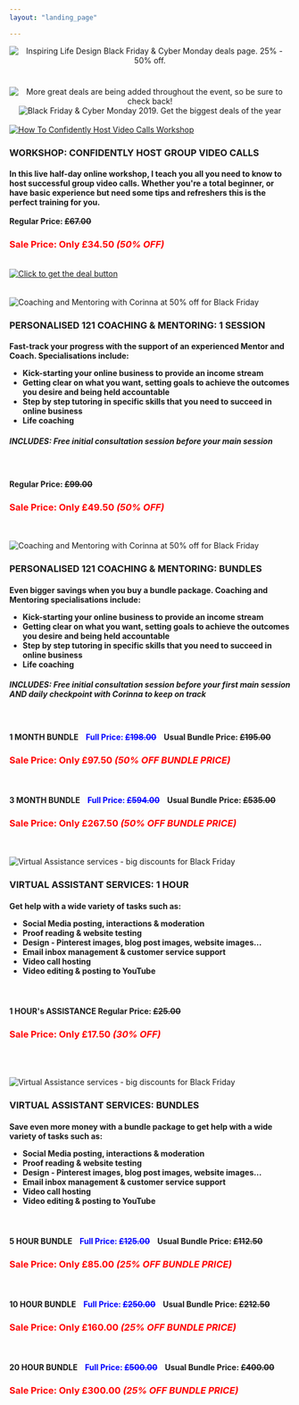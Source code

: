 ```yaml
---
layout: "landing_page"

---
```


<center>
  <img src="/i/2019/blackfriday/bfheader.png" alt="Inspiring Life Design Black Friday & Cyber Monday deals page. 25% - 50% off.">

<!-- Countdown timer clock -->
<h1 id="demo"></h1>

  <img src="/i/2019/blackfriday/bfpart1.png" alt="More great deals are being added throughout the event, so be sure to check back!">

  <img src="/i/2019/blackfriday/bfpart2.png" alt="Black Friday & Cyber Monday 2019. Get the biggest deals of the year">
  
 <div class="separator-2"></div>

</center>

<!-- Video Calls Workshop start -->
<div class="row">
  <div class="col-md-3">
  <br>
<a href="https://events.mindmint.com/12944/72610/how-to-use-video-calls-for-your-online-mastermind-even-if-youre-a-total-beginner-black-friday-deal-50-off">
  <img src="/i/shop/workshops/video-calls-workshop.png" alt="How To Confidently Host Video Calls Workshop"></a>
  </div>
    <div class="col-md-8">
<h3>WORKSHOP: CONFIDENTLY HOST GROUP VIDEO CALLS</h3>
<h4>In this live half-day online workshop, I teach you all you need to know to host successful group video calls. Whether you're a total beginner, or have basic experience but need some tips and refreshers this is the perfect training for you.<br><br>
<b>Regular Price: <s>£67.00</s></b></h4>
<h3 style="color:red"><b>Sale Price: Only £34.50 <i>(50% OFF)</i></b></h3><br>    
<a href="https://events.mindmint.com/12944/72610/how-to-use-video-calls-for-your-online-mastermind-even-if-youre-a-total-beginner-black-friday-deal-50-off">
  <img src="/i/2019/blackfriday/getdealbutton.png" alt="Click to get the deal button"></a>
</div>
</div>
<!-- Video Calls Workshop end -->
<br>

<div class="separator-2"></div>

<!-- 1 session 121 coaching & mentoring start -->
<div class="row">
  <div class="col-md-3">
  <br>
  <img src="/i/shop/coach.png" alt="Coaching and Mentoring with Corinna at 50% off for Black Friday">
  </div>
    <div class="col-md-8">
<h3>PERSONALISED 121 COACHING & MENTORING: <b>1 SESSION</b></h3>
<h4>Fast-track your progress with the support of an experienced Mentor and Coach. Specialisations include:<br><ul>
<li>Kick-starting your online business to provide an income stream</li>
<li>Getting clear on what you want, setting goals to achieve the outcomes you desire and being held accountable</li>
<li>Step by step tutoring in specific skills that you need to succeed in online business</li>
<li>Life coaching</li></ul></h4>
<h5>INCLUDES: Free initial consultation session before your main session</h5> 
<br>
<h4><b>Regular Price: <s>£99.00</s></b></h4>
<h3 style="color:red"><b>Sale Price: Only £49.50 <i>(50% OFF)</i></b></h3>
 
<!-- ADD TO CART BUTTON -->  
<div id='product-component-1575051589058'></div>
<script type="text/javascript">
/*<![CDATA[*/
(function () {
  var scriptURL = 'https://sdks.shopifycdn.com/buy-button/latest/buy-button-storefront.min.js';
  if (window.ShopifyBuy) {
    if (window.ShopifyBuy.UI) {
      ShopifyBuyInit();
    } else {
      loadScript();
    }
  } else {
    loadScript();
  }
  function loadScript() {
    var script = document.createElement('script');
    script.async = true;
    script.src = scriptURL;
    (document.getElementsByTagName('head')[0] || document.getElementsByTagName('body')[0]).appendChild(script);
    script.onload = ShopifyBuyInit;
  }
  function ShopifyBuyInit() {
    var client = ShopifyBuy.buildClient({
      domain: 'inspiring-life-design.myshopify.com',
      storefrontAccessToken: '0c7a6770d09cb5dee05ec8b9b17a96b0',
    });
    ShopifyBuy.UI.onReady(client).then(function (ui) {
      ui.createComponent('product', {
        id: '4396265078881',
        node: document.getElementById('product-component-1575051589058'),
        moneyFormat: '%C2%A3%7B%7Bamount%7D%7D',
        options: {
  "product": {
    "styles": {
      "product": {
        "@media (min-width: 601px)": {
          "max-width": "calc(25% - 20px)",
          "margin-left": "20px",
          "margin-bottom": "50px"
        },
        "text-align": "left"
      },
      "button": {
        "font-weight": "bold",
        "font-size": "17px",
        "padding-top": "16px",
        "padding-bottom": "16px",
        ":hover": {
          "background-color": "#5f3754"
        },
        "background-color": "#6a3d5d",
        ":focus": {
          "background-color": "#5f3754"
        },
        "border-radius": "10px",
        "padding-left": "50px",
        "padding-right": "50px"
      },
      "quantityInput": {
        "font-size": "16px",
        "padding-top": "16px",
        "padding-bottom": "16px"
      }
    },
    "contents": {
      "img": false,
      "title": false,
      "price": false
    },
    "text": {
      "button": "Get The Best Deal >>"
    }
  },
  "productSet": {
    "styles": {
      "products": {
        "@media (min-width: 601px)": {
          "margin-left": "-20px"
        }
      }
    }
  },
  "modalProduct": {
    "contents": {
      "img": false,
      "imgWithCarousel": true,
      "button": false,
      "buttonWithQuantity": true
    },
    "styles": {
      "product": {
        "@media (min-width: 601px)": {
          "max-width": "100%",
          "margin-left": "0px",
          "margin-bottom": "0px"
        }
      },
      "button": {
        "font-weight": "bold",
        "font-size": "16px",
        "padding-top": "16px",
        "padding-bottom": "16px",
        ":hover": {
          "background-color": "#5f3754"
        },
        "background-color": "#6a3d5d",
        ":focus": {
          "background-color": "#5f3754"
        },
        "border-radius": "10px",
        "padding-left": "97px",
        "padding-right": "97px"
      },
      "quantityInput": {
        "font-size": "16px",
        "padding-top": "16px",
        "padding-bottom": "16px"
      }
    },
    "text": {
      "button": "Add to cart"
    }
  },
  "cart": {
    "styles": {
      "button": {
        "font-weight": "bold",
        "font-size": "16px",
        "padding-top": "16px",
        "padding-bottom": "16px",
        ":hover": {
          "background-color": "#5f3754"
        },
        "background-color": "#6a3d5d",
        ":focus": {
          "background-color": "#5f3754"
        },
        "border-radius": "10px"
      }
    },
    "text": {
      "title": "Shopping Cart",
      "total": "Subtotal",
      "notice": "",
      "button": "Checkout"
    }
  },
  "toggle": {
    "styles": {
      "toggle": {
        "font-weight": "bold",
        "background-color": "#6a3d5d",
        ":hover": {
          "background-color": "#5f3754"
        },
        ":focus": {
          "background-color": "#5f3754"
        }
      },
      "count": {
        "font-size": "16px"
      }
    }
  }
},
      });
    });
  }
})();
/*]]>*/
</script>  
<!-- END ADD TO CART BUTTON -->
  
</div>
</div>
<!-- 1 session 121 coaching & mentoring end -->

<br>
  
<div class="separator-2"></div>  

<!-- Bundles 121 coaching & mentoring start -->  
<div class="row">
  <div class="col-md-3">
  <br>
<img src="/i/shop/coach.png" alt="Coaching and Mentoring with Corinna at 50% off for Black Friday">
  </div>
    <div class="col-md-8">
<h3>PERSONALISED 121 COACHING & MENTORING: <b>BUNDLES</b></h3>
<h4>Even bigger savings when you buy a bundle package. Coaching and Mentoring specialisations include:<br><ul>
<li>Kick-starting your online business to provide an income stream</li>
<li>Getting clear on what you want, setting goals to achieve the outcomes you desire and being held accountable</li>
<li>Step by step tutoring in specific skills that you need to succeed in online business</li>
<li>Life coaching</li></ul></h4>
<h5>INCLUDES: Free initial consultation session before your first main session AND daily checkpoint with Corinna to keep on track</h5> 
<br>
<h4><b>1 MONTH BUNDLE &nbsp; &nbsp;<span style="color:blue">Full Price: <s>£198.00</s></span>&nbsp; &nbsp; Usual Bundle Price: <s>£195.00</s></b></h4>
<h3 style="color:red"><b>Sale Price: Only £97.50 <i>(50% OFF BUNDLE PRICE)</i></b></h3>

<!-- ADD TO CART BUTTON -->  
  <div id='product-component-1575053373118'></div>
<script type="text/javascript">
/*<![CDATA[*/
(function () {
  var scriptURL = 'https://sdks.shopifycdn.com/buy-button/latest/buy-button-storefront.min.js';
  if (window.ShopifyBuy) {
    if (window.ShopifyBuy.UI) {
      ShopifyBuyInit();
    } else {
      loadScript();
    }
  } else {
    loadScript();
  }
  function loadScript() {
    var script = document.createElement('script');
    script.async = true;
    script.src = scriptURL;
    (document.getElementsByTagName('head')[0] || document.getElementsByTagName('body')[0]).appendChild(script);
    script.onload = ShopifyBuyInit;
  }
  function ShopifyBuyInit() {
    var client = ShopifyBuy.buildClient({
      domain: 'inspiring-life-design.myshopify.com',
      storefrontAccessToken: '0c7a6770d09cb5dee05ec8b9b17a96b0',
    });
    ShopifyBuy.UI.onReady(client).then(function (ui) {
      ui.createComponent('product', {
        id: '4396683165793',
        node: document.getElementById('product-component-1575053373118'),
        moneyFormat: '%C2%A3%7B%7Bamount%7D%7D',
        options: {
  "product": {
    "styles": {
      "product": {
        "@media (min-width: 601px)": {
          "max-width": "calc(25% - 20px)",
          "margin-left": "20px",
          "margin-bottom": "50px"
        },
        "text-align": "left"
      },
      "button": {
        "font-weight": "bold",
        "font-size": "17px",
        "padding-top": "16px",
        "padding-bottom": "16px",
        ":hover": {
          "background-color": "#5f3754"
        },
        "background-color": "#6a3d5d",
        ":focus": {
          "background-color": "#5f3754"
        },
        "border-radius": "10px",
        "padding-left": "40px",
        "padding-right": "40px"
      },
      "quantityInput": {
        "font-size": "16px",
        "padding-top": "16px",
        "padding-bottom": "16px"
      }
    },
    "contents": {
      "img": false,
      "title": false,
      "price": false
    },
    "text": {
      "button": "1 Month Bundle Deal >>"
    }
  },
  "productSet": {
    "styles": {
      "products": {
        "@media (min-width: 601px)": {
          "margin-left": "-20px"
        }
      }
    }
  },
  "modalProduct": {
    "contents": {
      "img": false,
      "imgWithCarousel": true,
      "button": false,
      "buttonWithQuantity": true
    },
    "styles": {
      "product": {
        "@media (min-width: 601px)": {
          "max-width": "100%",
          "margin-left": "0px",
          "margin-bottom": "0px"
        }
      },
      "button": {
        "font-weight": "bold",
        "font-size": "17px",
        "padding-top": "16px",
        "padding-bottom": "16px",
        ":hover": {
          "background-color": "#5f3754"
        },
        "background-color": "#6a3d5d",
        ":focus": {
          "background-color": "#5f3754"
        },
        "border-radius": "10px",
        "padding-left": "40px",
        "padding-right": "40px"
      },
      "quantityInput": {
        "font-size": "16px",
        "padding-top": "16px",
        "padding-bottom": "16px"
      }
    },
    "text": {
      "button": "1 Month Bundle Deal >>"
    }
  },
  "cart": {
    "styles": {
      "button": {
        "font-weight": "bold",
        "font-size": "16px",
        "padding-top": "16px",
        "padding-bottom": "16px",
        ":hover": {
          "background-color": "#5f3754"
        },
        "background-color": "#6a3d5d",
        ":focus": {
          "background-color": "#5f3754"
        },
        "border-radius": "10px"
      }
    },
    "text": {
      "title": "Shopping Cart",
      "total": "Subtotal",
      "notice": "",
      "button": "Checkout"
    }
  },
  "toggle": {
    "styles": {
      "toggle": {
        "font-weight": "bold",
        "background-color": "#6a3d5d",
        ":hover": {
          "background-color": "#5f3754"
        },
        ":focus": {
          "background-color": "#5f3754"
        }
      },
      "count": {
        "font-size": "16px"
      }
    }
  }
},
      });
    });
  }
})();
/*]]>*/
</script>
<!-- END ADD TO CART BUTTON -->
  
  <br>
<h4><b>3 MONTH BUNDLE &nbsp; &nbsp;<span style="color:blue">Full Price: <s>£594.00</s></span>&nbsp; &nbsp; Usual Bundle Price: <s>£535.00</s></b></h4>
<h3 style="color:red"><b>Sale Price: Only £267.50 <i>(50% OFF BUNDLE PRICE)</i></b></h3>

<!-- ADD TO CART BUTTON --> 
<div id='product-component-1575054789189'></div>
<script type="text/javascript">
/*<![CDATA[*/
(function () {
  var scriptURL = 'https://sdks.shopifycdn.com/buy-button/latest/buy-button-storefront.min.js';
  if (window.ShopifyBuy) {
    if (window.ShopifyBuy.UI) {
      ShopifyBuyInit();
    } else {
      loadScript();
    }
  } else {
    loadScript();
  }
  function loadScript() {
    var script = document.createElement('script');
    script.async = true;
    script.src = scriptURL;
    (document.getElementsByTagName('head')[0] || document.getElementsByTagName('body')[0]).appendChild(script);
    script.onload = ShopifyBuyInit;
  }
  function ShopifyBuyInit() {
    var client = ShopifyBuy.buildClient({
      domain: 'inspiring-life-design.myshopify.com',
      storefrontAccessToken: '0c7a6770d09cb5dee05ec8b9b17a96b0',
    });
    ShopifyBuy.UI.onReady(client).then(function (ui) {
      ui.createComponent('product', {
        id: '4396694470753',
        node: document.getElementById('product-component-1575054789189'),
        moneyFormat: '%C2%A3%7B%7Bamount%7D%7D',
        options: {
  "product": {
    "styles": {
      "product": {
        "@media (min-width: 601px)": {
          "max-width": "calc(25% - 20px)",
          "margin-left": "20px",
          "margin-bottom": "50px"
        },
        "text-align": "left"
      },
      "button": {
        "font-weight": "bold",
        "font-size": "17px",
        "padding-top": "16px",
        "padding-bottom": "16px",
        ":hover": {
          "background-color": "#5f3754"
        },
        "background-color": "#6a3d5d",
        ":focus": {
          "background-color": "#5f3754"
        },
        "border-radius": "10px",
        "padding-left": "38px",
        "padding-right": "38px"
      },
      "quantityInput": {
        "font-size": "16px",
        "padding-top": "16px",
        "padding-bottom": "16px"
      }
    },
    "contents": {
      "img": false,
      "title": false,
      "price": false
    },
    "text": {
      "button": "3 Month Bundle Deal >>"
    }
  },
  "productSet": {
    "styles": {
      "products": {
        "@media (min-width: 601px)": {
          "margin-left": "-20px"
        }
      }
    }
  },
  "modalProduct": {
    "contents": {
      "img": false,
      "imgWithCarousel": true,
      "button": false,
      "buttonWithQuantity": true
    },
    "styles": {
      "product": {
        "@media (min-width: 601px)": {
          "max-width": "100%",
          "margin-left": "0px",
          "margin-bottom": "0px"
        }
      },
      "button": {
        "font-weight": "bold",
        "font-size": "17px",
        "padding-top": "16px",
        "padding-bottom": "16px",
        ":hover": {
          "background-color": "#5f3754"
        },
        "background-color": "#6a3d5d",
        ":focus": {
          "background-color": "#5f3754"
        },
        "border-radius": "10px",
        "padding-left": "38px",
        "padding-right": "38px"
      },
      "quantityInput": {
        "font-size": "16px",
        "padding-top": "16px",
        "padding-bottom": "16px"
      }
    },
    "text": {
      "button": "3 Month Bundle Deal >>"
    }
  },
  "cart": {
    "styles": {
      "button": {
        "font-weight": "bold",
        "font-size": "16px",
        "padding-top": "16px",
        "padding-bottom": "16px",
        ":hover": {
          "background-color": "#5f3754"
        },
        "background-color": "#6a3d5d",
        ":focus": {
          "background-color": "#5f3754"
        },
        "border-radius": "10px"
      }
    },
    "text": {
      "title": "Shopping Cart",
      "total": "Subtotal",
      "notice": "",
      "button": "Checkout"
    }
  },
  "toggle": {
    "styles": {
      "toggle": {
        "font-weight": "bold",
        "background-color": "#6a3d5d",
        ":hover": {
          "background-color": "#5f3754"
        },
        ":focus": {
          "background-color": "#5f3754"
        }
      },
      "count": {
        "font-size": "16px"
      }
    }
  }
},
      });
    });
  }
})();
/*]]>*/
</script>
<!-- END ADD TO CART BUTTON -->

</div>
</div>
<!-- Bundles 121 coaching & mentoring end -->
<br>
  
<div class="separator-2"></div>    

<!-- 1 hour Virtual Assistance start -->
<div class="row">
  <div class="col-md-3">
  <br>
<img src="/i/shop/va.png" alt="Virtual Assistance services - big discounts for Black Friday">
  </div>
    <div class="col-md-8">
<h3>VIRTUAL ASSISTANT SERVICES: <b>1 HOUR</b></h3>
<h4>Get help with a wide variety of tasks such as:<br><ul>
<li>Social Media posting, interactions & moderation</li>
<li>Proof reading & website testing</li>
<li>Design - Pinterest images, blog post images, website images...</li>
<li>Email inbox management & customer service support</li>
<li>Video call hosting</li>
<li>Video editing & posting to YouTube</li></ul></h4><br>
<h4><b>1 HOUR's ASSISTANCE Regular Price: <s>£25.00</s></b></h4>
<h3 style="color:red"><b>Sale Price: Only £17.50 <i>(30% OFF)</i></b></h3>

<!-- ADD TO CART BUTTON -->
<div id='product-component-1575055726192'></div>
<script type="text/javascript">
/*<![CDATA[*/
(function () {
  var scriptURL = 'https://sdks.shopifycdn.com/buy-button/latest/buy-button-storefront.min.js';
  if (window.ShopifyBuy) {
    if (window.ShopifyBuy.UI) {
      ShopifyBuyInit();
    } else {
      loadScript();
    }
  } else {
    loadScript();
  }
  function loadScript() {
    var script = document.createElement('script');
    script.async = true;
    script.src = scriptURL;
    (document.getElementsByTagName('head')[0] || document.getElementsByTagName('body')[0]).appendChild(script);
    script.onload = ShopifyBuyInit;
  }
  function ShopifyBuyInit() {
    var client = ShopifyBuy.buildClient({
      domain: 'inspiring-life-design.myshopify.com',
      storefrontAccessToken: '0c7a6770d09cb5dee05ec8b9b17a96b0',
    });
    ShopifyBuy.UI.onReady(client).then(function (ui) {
      ui.createComponent('product', {
        id: '4396779241569',
        node: document.getElementById('product-component-1575055726192'),
        moneyFormat: '%C2%A3%7B%7Bamount%7D%7D',
        options: {
  "product": {
    "styles": {
      "product": {
        "@media (min-width: 601px)": {
          "max-width": "calc(25% - 20px)",
          "margin-left": "20px",
          "margin-bottom": "50px"
        },
        "text-align": "left"
      },
      "button": {
        "font-weight": "bold",
        "font-size": "17px",
        "padding-top": "16px",
        "padding-bottom": "16px",
        ":hover": {
          "background-color": "#5f3754"
        },
        "background-color": "#6a3d5d",
        ":focus": {
          "background-color": "#5f3754"
        },
        "border-radius": "10px",
        "padding-left": "50px",
        "padding-right": "50px"
      },
      "quantityInput": {
        "font-size": "16px",
        "padding-top": "16px",
        "padding-bottom": "16px"
      }
    },
    "contents": {
      "img": false,
      "title": false,
      "price": false
    },
    "text": {
      "button": "Get The Best Deal >>"
    }
  },
  "productSet": {
    "styles": {
      "products": {
        "@media (min-width: 601px)": {
          "margin-left": "-20px"
        }
      }
    }
  },
  "modalProduct": {
    "contents": {
      "img": false,
      "imgWithCarousel": true,
      "button": false,
      "buttonWithQuantity": true
    },
    "styles": {
      "product": {
        "@media (min-width: 601px)": {
          "max-width": "100%",
          "margin-left": "0px",
          "margin-bottom": "0px"
        }
      },
      "button": {
        "font-weight": "bold",
        "font-size": "17px",
        "padding-top": "16px",
        "padding-bottom": "16px",
        ":hover": {
          "background-color": "#5f3754"
        },
        "background-color": "#6a3d5d",
        ":focus": {
          "background-color": "#5f3754"
        },
        "border-radius": "10px",
        "padding-left": "50px",
        "padding-right": "50px"
      },
      "quantityInput": {
        "font-size": "16px",
        "padding-top": "16px",
        "padding-bottom": "16px"
      }
    },
    "text": {
      "button": "Get The Best Deal >>"
    }
  },
  "cart": {
    "styles": {
      "button": {
        "font-weight": "bold",
        "font-size": "16px",
        "padding-top": "16px",
        "padding-bottom": "16px",
        ":hover": {
          "background-color": "#5f3754"
        },
        "background-color": "#6a3d5d",
        ":focus": {
          "background-color": "#5f3754"
        },
        "border-radius": "10px"
      }
    },
    "text": {
      "title": "Shopping Cart",
      "total": "Subtotal",
      "notice": "",
      "button": "Checkout"
    }
  },
  "toggle": {
    "styles": {
      "toggle": {
        "font-weight": "bold",
        "background-color": "#6a3d5d",
        ":hover": {
          "background-color": "#5f3754"
        },
        ":focus": {
          "background-color": "#5f3754"
        }
      },
      "count": {
        "font-size": "16px"
      }
    }
  }
},
      });
    });
  }
})();
/*]]>*/
</script>
<!-- END ADD TO CART BUTTON -->

  <br>
</div>
</div>
<!-- 1 hour Virtual Assistance end -->
<br>
  
<div class="separator-2"></div>  

<!-- Bundles Virtual Assistance start -->
<div class="row">
  <div class="col-md-3">
  <br>
<img src="/i/shop/coach.png" alt="Virtual Assistance services - big discounts for Black Friday">
  </div>
    <div class="col-md-8">
<h3>VIRTUAL ASSISTANT SERVICES: <b>BUNDLES</b></h3>
<h4>Save even more money with a bundle package to get help with a wide variety of tasks such as:<br><ul>
<li>Social Media posting, interactions & moderation</li>
<li>Proof reading & website testing</li>
<li>Design - Pinterest images, blog post images, website images...</li>
<li>Email inbox management & customer service support</li>
<li>Video call hosting</li>
<li>Video editing & posting to YouTube</li></ul></h4>
<br>
<h4><b>5 HOUR BUNDLE &nbsp; &nbsp;<span style="color:blue">Full Price: <s>£125.00</s></span>&nbsp; &nbsp; Usual Bundle Price: <s>£112.50</s></b></h4>
<h3 style="color:red"><b>Sale Price: Only £85.00 <i>(25% OFF BUNDLE PRICE)</i></b></h3>

<!-- START ADD TO CART BUTTON -->
<div id='product-component-1575056109555'></div>
<script type="text/javascript">
/*<![CDATA[*/
(function () {
  var scriptURL = 'https://sdks.shopifycdn.com/buy-button/latest/buy-button-storefront.min.js';
  if (window.ShopifyBuy) {
    if (window.ShopifyBuy.UI) {
      ShopifyBuyInit();
    } else {
      loadScript();
    }
  } else {
    loadScript();
  }
  function loadScript() {
    var script = document.createElement('script');
    script.async = true;
    script.src = scriptURL;
    (document.getElementsByTagName('head')[0] || document.getElementsByTagName('body')[0]).appendChild(script);
    script.onload = ShopifyBuyInit;
  }
  function ShopifyBuyInit() {
    var client = ShopifyBuy.buildClient({
      domain: 'inspiring-life-design.myshopify.com',
      storefrontAccessToken: '0c7a6770d09cb5dee05ec8b9b17a96b0',
    });
    ShopifyBuy.UI.onReady(client).then(function (ui) {
      ui.createComponent('product', {
        id: '4396788449377',
        node: document.getElementById('product-component-1575056109555'),
        moneyFormat: '%C2%A3%7B%7Bamount%7D%7D',
        options: {
  "product": {
    "styles": {
      "product": {
        "@media (min-width: 601px)": {
          "max-width": "calc(25% - 20px)",
          "margin-left": "20px",
          "margin-bottom": "50px"
        },
        "text-align": "left"
      },
      "button": {
        "font-weight": "bold",
        "font-size": "17px",
        "padding-top": "16px",
        "padding-bottom": "16px",
        ":hover": {
          "background-color": "#5f3754"
        },
        "background-color": "#6a3d5d",
        ":focus": {
          "background-color": "#5f3754"
        },
        "border-radius": "10px",
        "padding-left": "40px",
        "padding-right": "40px"
      },
      "quantityInput": {
        "font-size": "16px",
        "padding-top": "16px",
        "padding-bottom": "16px"
      }
    },
    "contents": {
      "img": false,
      "title": false,
      "price": false
    },
    "text": {
      "button": "5 Hour Bundle Deal >>"
    }
  },
  "productSet": {
    "styles": {
      "products": {
        "@media (min-width: 601px)": {
          "margin-left": "-20px"
        }
      }
    }
  },
  "modalProduct": {
    "contents": {
      "img": false,
      "imgWithCarousel": true,
      "button": false,
      "buttonWithQuantity": true
    },
    "styles": {
      "product": {
        "@media (min-width: 601px)": {
          "max-width": "100%",
          "margin-left": "0px",
          "margin-bottom": "0px"
        }
      },
      "button": {
        "font-weight": "bold",
        "font-size": "17px",
        "padding-top": "16px",
        "padding-bottom": "16px",
        ":hover": {
          "background-color": "#5f3754"
        },
        "background-color": "#6a3d5d",
        ":focus": {
          "background-color": "#5f3754"
        },
        "border-radius": "10px",
        "padding-left": "40px",
        "padding-right": "40px"
      },
      "quantityInput": {
        "font-size": "16px",
        "padding-top": "16px",
        "padding-bottom": "16px"
      }
    },
    "text": {
      "button": "5 Hour Bundle Deal >>"
    }
  },
  "cart": {
    "styles": {
      "button": {
        "font-weight": "bold",
        "font-size": "16px",
        "padding-top": "16px",
        "padding-bottom": "16px",
        ":hover": {
          "background-color": "#5f3754"
        },
        "background-color": "#6a3d5d",
        ":focus": {
          "background-color": "#5f3754"
        },
        "border-radius": "10px"
      }
    },
    "text": {
      "title": "Shopping Cart",
      "total": "Subtotal",
      "notice": "",
      "button": "Checkout"
    }
  },
  "toggle": {
    "styles": {
      "toggle": {
        "font-weight": "bold",
        "background-color": "#6a3d5d",
        ":hover": {
          "background-color": "#5f3754"
        },
        ":focus": {
          "background-color": "#5f3754"
        }
      },
      "count": {
        "font-size": "16px"
      }
    }
  }
},
      });
    });
  }
})();
/*]]>*/
</script>
<!-- END ADD TO CART BUTTON -->

  <br>
<h4><b>10 HOUR BUNDLE &nbsp; &nbsp;<span style="color:blue">Full Price: <s>£250.00</s></span>&nbsp; &nbsp; Usual Bundle Price: <s>£212.50</s></b></h4>
<h3 style="color:red"><b>Sale Price: Only £160.00 <i>(25% OFF BUNDLE PRICE)</i></b></h3>

<!-- START ADD TO CART BUTTON -->
<div id='product-component-1575060533785'></div>
<script type="text/javascript">
/*<![CDATA[*/
(function () {
  var scriptURL = 'https://sdks.shopifycdn.com/buy-button/latest/buy-button-storefront.min.js';
  if (window.ShopifyBuy) {
    if (window.ShopifyBuy.UI) {
      ShopifyBuyInit();
    } else {
      loadScript();
    }
  } else {
    loadScript();
  }
  function loadScript() {
    var script = document.createElement('script');
    script.async = true;
    script.src = scriptURL;
    (document.getElementsByTagName('head')[0] || document.getElementsByTagName('body')[0]).appendChild(script);
    script.onload = ShopifyBuyInit;
  }
  function ShopifyBuyInit() {
    var client = ShopifyBuy.buildClient({
      domain: 'inspiring-life-design.myshopify.com',
      storefrontAccessToken: '0c7a6770d09cb5dee05ec8b9b17a96b0',
    });
    ShopifyBuy.UI.onReady(client).then(function (ui) {
      ui.createComponent('product', {
        id: '4396819054689',
        node: document.getElementById('product-component-1575060533785'),
        moneyFormat: '%C2%A3%7B%7Bamount%7D%7D',
        options: {
  "product": {
    "styles": {
      "product": {
        "@media (min-width: 601px)": {
          "max-width": "calc(25% - 20px)",
          "margin-left": "20px",
          "margin-bottom": "50px"
        },
        "text-align": "left"
      },
      "button": {
        "font-weight": "bold",
        "font-size": "17px",
        "padding-top": "16px",
        "padding-bottom": "16px",
        ":hover": {
          "background-color": "#5f3754"
        },
        "background-color": "#6a3d5d",
        ":focus": {
          "background-color": "#5f3754"
        },
        "border-radius": "10px",
        "padding-left": "40px",
        "padding-right": "40px"
      },
      "quantityInput": {
        "font-size": "16px",
        "padding-top": "16px",
        "padding-bottom": "16px"
      }
    },
    "contents": {
      "img": false,
      "title": false,
      "price": false
    },
    "text": {
      "button": "10 Hour Bundle Deal >>"
    }
  },
  "productSet": {
    "styles": {
      "products": {
        "@media (min-width: 601px)": {
          "margin-left": "-20px"
        }
      }
    }
  },
  "modalProduct": {
    "contents": {
      "img": false,
      "imgWithCarousel": true,
      "button": false,
      "buttonWithQuantity": true
    },
    "styles": {
      "product": {
        "@media (min-width: 601px)": {
          "max-width": "100%",
          "margin-left": "0px",
          "margin-bottom": "0px"
        }
      },
      "button": {
        "font-weight": "bold",
        "font-size": "17px",
        "padding-top": "16px",
        "padding-bottom": "16px",
        ":hover": {
          "background-color": "#5f3754"
        },
        "background-color": "#6a3d5d",
        ":focus": {
          "background-color": "#5f3754"
        },
        "border-radius": "10px",
        "padding-left": "40px",
        "padding-right": "40px"
      },
      "quantityInput": {
        "font-size": "16px",
        "padding-top": "16px",
        "padding-bottom": "16px"
      }
    },
    "text": {
      "button": "10 Hour Bundle Deal >>"
    }
  },
  "cart": {
    "styles": {
      "button": {
        "font-weight": "bold",
        "font-size": "16px",
        "padding-top": "16px",
        "padding-bottom": "16px",
        ":hover": {
          "background-color": "#5f3754"
        },
        "background-color": "#6a3d5d",
        ":focus": {
          "background-color": "#5f3754"
        },
        "border-radius": "10px"
      }
    },
    "text": {
      "title": "Shopping Cart",
      "total": "Subtotal",
      "notice": "",
      "button": "Checkout"
    }
  },
  "toggle": {
    "styles": {
      "toggle": {
        "font-weight": "bold",
        "background-color": "#6a3d5d",
        ":hover": {
          "background-color": "#5f3754"
        },
        ":focus": {
          "background-color": "#5f3754"
        }
      },
      "count": {
        "font-size": "16px"
      }
    }
  }
},
      });
    });
  }
})();
/*]]>*/
</script>
<!-- END ADD TO CART BUTTON -->

  <br>
<h4><b>20 HOUR BUNDLE &nbsp; &nbsp;<span style="color:blue">Full Price: <s>£500.00</s></span>&nbsp; &nbsp; Usual Bundle Price: <s>£400.00</s></b></h4>
<h3 style="color:red"><b>Sale Price: Only £300.00 <i>(25% OFF BUNDLE PRICE)</i></b></h3>

<!-- START ADD TO CART BUTTON -->
<div id='product-component-1575060695691'></div>
<script type="text/javascript">
/*<![CDATA[*/
(function () {
  var scriptURL = 'https://sdks.shopifycdn.com/buy-button/latest/buy-button-storefront.min.js';
  if (window.ShopifyBuy) {
    if (window.ShopifyBuy.UI) {
      ShopifyBuyInit();
    } else {
      loadScript();
    }
  } else {
    loadScript();
  }
  function loadScript() {
    var script = document.createElement('script');
    script.async = true;
    script.src = scriptURL;
    (document.getElementsByTagName('head')[0] || document.getElementsByTagName('body')[0]).appendChild(script);
    script.onload = ShopifyBuyInit;
  }
  function ShopifyBuyInit() {
    var client = ShopifyBuy.buildClient({
      domain: 'inspiring-life-design.myshopify.com',
      storefrontAccessToken: '0c7a6770d09cb5dee05ec8b9b17a96b0',
    });
    ShopifyBuy.UI.onReady(client).then(function (ui) {
      ui.createComponent('product', {
        id: '4396826558561',
        node: document.getElementById('product-component-1575060695691'),
        moneyFormat: '%C2%A3%7B%7Bamount%7D%7D',
        options: {
  "product": {
    "styles": {
      "product": {
        "@media (min-width: 601px)": {
          "max-width": "calc(25% - 20px)",
          "margin-left": "20px",
          "margin-bottom": "50px"
        },
        "text-align": "left"
      },
      "button": {
        "font-weight": "bold",
        "font-size": "17px",
        "padding-top": "16px",
        "padding-bottom": "16px",
        ":hover": {
          "background-color": "#5f3754"
        },
        "background-color": "#6a3d5d",
        ":focus": {
          "background-color": "#5f3754"
        },
        "border-radius": "10px",
        "padding-left": "38px",
        "padding-right": "38px"
      },
      "quantityInput": {
        "font-size": "16px",
        "padding-top": "16px",
        "padding-bottom": "16px"
      }
    },
    "contents": {
      "img": false,
      "title": false,
      "price": false
    },
    "text": {
      "button": "20 Hour Bundle Deal >>"
    }
  },
  "productSet": {
    "styles": {
      "products": {
        "@media (min-width: 601px)": {
          "margin-left": "-20px"
        }
      }
    }
  },
  "modalProduct": {
    "contents": {
      "img": false,
      "imgWithCarousel": true,
      "button": false,
      "buttonWithQuantity": true
    },
    "styles": {
      "product": {
        "@media (min-width: 601px)": {
          "max-width": "100%",
          "margin-left": "0px",
          "margin-bottom": "0px"
        }
      },
      "button": {
        "font-weight": "bold",
        "font-size": "17px",
        "padding-top": "16px",
        "padding-bottom": "16px",
        ":hover": {
          "background-color": "#5f3754"
        },
        "background-color": "#6a3d5d",
        ":focus": {
          "background-color": "#5f3754"
        },
        "border-radius": "10px",
        "padding-left": "38px",
        "padding-right": "38px"
      },
      "quantityInput": {
        "font-size": "16px",
        "padding-top": "16px",
        "padding-bottom": "16px"
      }
    },
    "text": {
      "button": "20 Hour Bundle Deal >>"
    }
  },
  "cart": {
    "styles": {
      "button": {
        "font-weight": "bold",
        "font-size": "16px",
        "padding-top": "16px",
        "padding-bottom": "16px",
        ":hover": {
          "background-color": "#5f3754"
        },
        "background-color": "#6a3d5d",
        ":focus": {
          "background-color": "#5f3754"
        },
        "border-radius": "10px"
      }
    },
    "text": {
      "title": "Shopping Cart",
      "total": "Subtotal",
      "notice": "",
      "button": "Checkout"
    }
  },
  "toggle": {
    "styles": {
      "toggle": {
        "font-weight": "bold",
        "background-color": "#6a3d5d",
        ":hover": {
          "background-color": "#5f3754"
        },
        ":focus": {
          "background-color": "#5f3754"
        }
      },
      "count": {
        "font-size": "16px"
      }
    }
  }
},
      });
    });
  }
})();
/*]]>*/
</script>
<!-- END ADD TO CART BUTTON -->

</div>
</div>
<!-- Bundles Virtual Assistance end -->
<br>
  
<div class="separator-2"></div>  

<!-- Display the countdown timer in an element -->


<script>
// Set the date we're counting down to
var countDownDate = new Date("December 2, 2019 23:59:00").getTime();

// Update the count down every 1 second
var x = setInterval(function() {

  // Get todays date and time
  var now = new Date().getTime();

  // Find the distance between now and the count down date
  var distance = countDownDate - now;

  // Time calculations for days, hours, minutes and seconds
  var days = Math.floor(distance / (1000 * 60 * 60 * 24));
  var hours = Math.floor((distance % (1000 * 60 * 60 * 24)) / (1000 * 60 * 60));
  var minutes = Math.floor((distance % (1000 * 60 * 60)) / (1000 * 60));
  var seconds = Math.floor((distance % (1000 * 60)) / 1000);

  // Display the result in the element with id="demo"
  document.getElementById("demo").innerHTML = "SALE ENDS IN:  " + days + " days, " + hours + " hours, "
  + minutes + " minutes & " + seconds + " seconds";

  // If the count down is finished, write some text 
  if (distance < 0) {
    clearInterval(x);
    document.getElementById("demo").innerHTML = "THE 2019 BLACK FRIDAY SALE IS NOW OVER";
  }
}, 1000);
</script>



